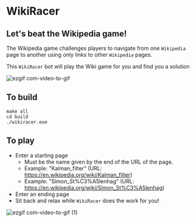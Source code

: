 # WikiRacer

## Let's beat the Wikipedia game!

The Wikipedia game challenges players to navigate from one `Wikipedia` page to another using only links to other `Wikipedia` pages.

This `WikiRacer` bot will play the Wiki game for you and find you a solution

![ezgif com-video-to-gif](https://github.com/triskit124/WikiRacer/assets/31640155/9194ae19-33b7-4548-9f78-5141e8631b8c)

## To build
```shell
make all
cd build
./wikiracer.exe
```

## To play
- Enter a starting page
  - Must be the name given by the end of the URL of the page.
  - Example: "Kalman_filter" (URL: https://en.wikipedia.org/wiki/Kalman_filter)
  - Example: "Simon_St%C3%A5lenhag" (URL: https://en.wikipedia.org/wiki/Simon_St%C3%A5lenhag)
- Enter an ending page
- Sit back and relax while `WikiRacer` does the work for you!

![ezgif com-video-to-gif (1)](https://github.com/triskit124/WikiRacer/assets/31640155/5a999277-80d7-48b5-982b-4b320edcb114)

